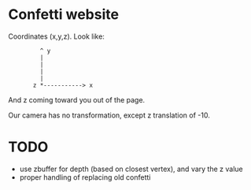 # Confetti website

Coordinates (x,y,z). Look like:

```
         ^ y
         |
         |
         |
         |
       z *-----------> x
```

And z coming toward you out of the page.

Our camera has no transformation, except z translation of -10.

# TODO

* use zbuffer for depth (based on closest vertex), and vary the z
  value
* proper handling of replacing old confetti


